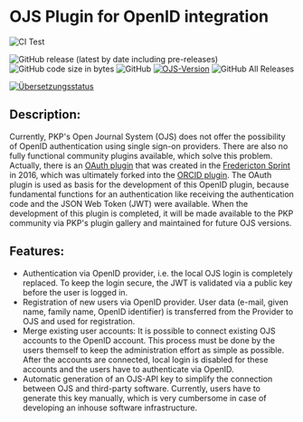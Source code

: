 # OJS Plugin for OpenID integration

![CI Test](https://github.com/leibniz-psychology/pkp-openid/workflows/CI%20Test/badge.svg?branch=master)

![GitHub release (latest by date including pre-releases)](https://img.shields.io/github/v/release/leibniz-psychology/pkp-openid?include_prereleases&label=latest%20release)
![GitHub code size in bytes](https://img.shields.io/github/languages/code-size/leibniz-psychology/pkp-openid)
![GitHub](https://img.shields.io/github/license/leibniz-psychology/pkp-openid)
[![OJS-Version](https://img.shields.io/badge/pkp--ojs-3.3-brightgreen)](https://github.com/pkp/ojs/tree/master)
![GitHub All Releases](https://img.shields.io/github/downloads/leibniz-psychology/pkp-openid/total)


<a href="http://translate.pkp.sfu.ca/engage/plugins/?utm_source=widget">
<img src="http://translate.pkp.sfu.ca/widgets/plugins/-/openid/287x66-black.png" alt="Übersetzungsstatus" />
</a>

## Description:
Currently, PKP's Open Journal System (OJS) does not offer the possibility of OpenID authentication using single sign-on providers. There are also no fully functional community plugins available, which solve this problem. Actually, there is an [OAuth plugin](https://github.com/ulsdevteam/pkp-oauth) that was created in the [Fredericton Sprint](https://pkp.sfu.ca/2016/11/14/fall-2016-sprint-report-oauth-integration/) in 2016, which was ultimately forked into the [ORCID plugin](https://github.com/pkp/orcidProfile). The OAuth plugin is used as basis for the development of this OpenID plugin, because fundamental functions for an authentication like receiving the authentication code and the JSON Web Token (JWT) were available. When the development of this plugin is completed, it will be made available to the PKP community via PKP's plugin gallery and maintained for future OJS versions.

## Features:
- Authentication via OpenID provider, i.e. the local OJS login is completely replaced. To keep the login secure, the JWT is validated via a public key before the user is logged in.
- Registration of new users via OpenID provider. User data (e-mail, given name, family name, OpenID identifier) is transferred from the Provider to OJS and used for registration.
- Merge existing user accounts: It is possible to connect existing OJS accounts to the OpenID account. This process must be done by the users themself to keep the administration effort as simple as possible. After the accounts are connected, local login is disabled for these accounts and the users have to authenticate via OpenID.
- Automatic generation of an OJS-API key to simplify the connection between OJS and third-party software. Currently, users have to generate this key manually, which is very cumbersome in case of developing an inhouse software infrastructure.
